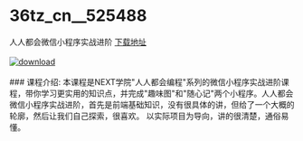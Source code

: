 # 36tz_cn__525488
人人都会微信小程序实战进阶
[下载地址](http://www.36tz.cn/article/525488 "下载地址")
<br/></br>[![download](http://36tz.cn/muke_img/2019_07_1-300x169.png "下载地址")](http://www.36tz.cn/article/525488 "下载地址")
<br/></br>### 课程介绍:
本课程是NEXT学院"人人都会编程"系列的微信小程序实战进阶课程，带你学习更实用的知识点，并完成"趣味图"和"随心记"两个小程序。人人都会微信小程序实战进阶，首先是前端基础知识，没有很具体的讲，但给了一个大概的轮廓，然后让我们自己探索，很喜欢。 以实际项目为导向，讲的很清楚，通俗易懂。

 

